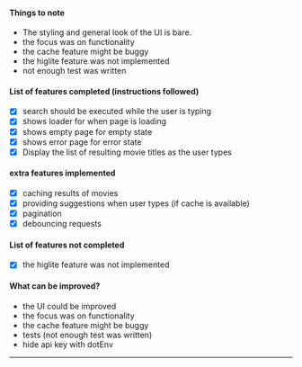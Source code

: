 #### Things to note

- The styling and general look of the UI is bare.
- the focus was on functionality
- the cache feature might be buggy
- the higlite feature was not implemented
- not enough test was written

#### List of features completed (instructions followed)

- [x] search should be executed while the user is typing
- [x] shows loader for when page is loading
- [x] shows empty page for empty state
- [x] shows error page for error state
- [x] Display the list of resulting movie titles as the user types

#### extra features implemented

- [x] caching results of movies
- [x] providing suggestions when user types (if cache is available)
- [x] pagination
- [x] debouncing requests

#### List of features not completed

- [x] the higlite feature was not implemented

#### What can be improved?

- the UI could be improved
- the focus was on functionality
- the cache feature might be buggy
- tests (not enough test was written)
- hide api key with dotEnv

---
